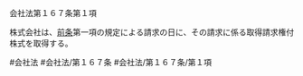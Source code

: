 会社法第１６７条第１項

株式会社は、[前条](会社法＿＿＿＿第１６６条第１項)第一項の規定による請求の日に、その請求に係る取得請求権付株式を取得する。

#会社法
#会社法/第１６７条
#会社法/第１６７条/第１項
